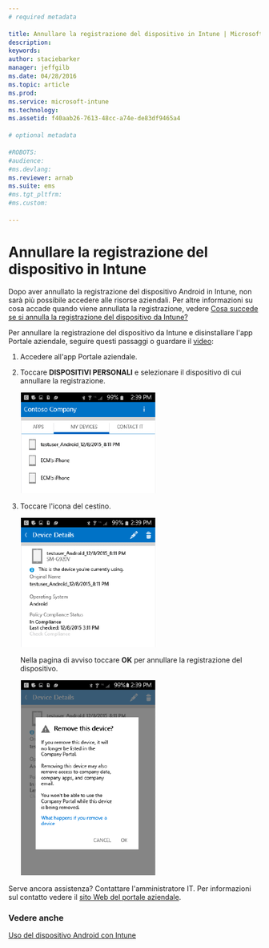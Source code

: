 ```yaml
---
# required metadata

title: Annullare la registrazione del dispositivo in Intune | Microsoft Intune
description:
keywords:
author: staciebarker
manager: jeffgilb
ms.date: 04/28/2016
ms.topic: article
ms.prod:
ms.service: microsoft-intune
ms.technology:
ms.assetid: f40aab26-7613-48cc-a74e-de83df9465a4

# optional metadata

#ROBOTS:
#audience:
#ms.devlang:
ms.reviewer: arnab
ms.suite: ems
#ms.tgt_pltfrm:
#ms.custom:

---
```



# Annullare la registrazione del dispositivo in Intune

Dopo aver annullato la registrazione del dispositivo Android in Intune, non sarà più possibile accedere alle risorse aziendali.  Per altre informazioni su cosa accade quando viene annullata la registrazione, vedere [Cosa succede se si annulla la registrazione del dispositivo da Intune?](what-happens-if-you-unenroll-your-device-from-intune-android.md)

Per annullare la registrazione del dispositivo da Intune e disinstallare l'app Portale aziendale, seguire questi passaggi o guardare il [video](http://aka.ms/gyq2du):

1.  Accedere all'app Portale aziendale.

2.  Toccare **DISPOSITIVI PERSONALI** e selezionare il dispositivo di cui annullare la registrazione.

    ![android-aziendale-portale-annullare la registrazione-scegliere-dispositivo](./media/andr-1-my-devices-choose.png)

3.  Toccare l'icona del cestino.

    ![android-aziendale-portale-annullare la registrazione-toccare-icona cestino](./media/andr-2-tap-trashcan.png)

    Nella pagina di avviso toccare **OK** per annullare la registrazione del dispositivo.

    ![android-aziendale-portale-annullare la registrazione-avviso](./media/andr-3-warning-about-remove.png)

Serve ancora assistenza? Contattare l'amministratore IT. Per informazioni sul contatto vedere il [sito Web del portale aziendale](http://portal.manage.microsoft.com).

### Vedere anche
[Uso del dispositivo Android con Intune](using-your-android-device-with-intune.md)

<!--HONumber=Jun16_HO2-->


